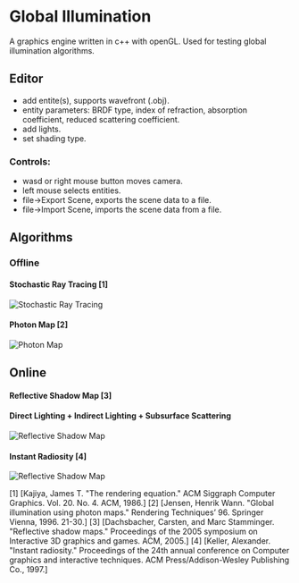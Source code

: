 # Global Illumination

A graphics engine written in c++ with openGL. Used for testing global illumination algorithms.

## Editor

+ add entite(s), supports wavefront (.obj).
+ entity parameters: BRDF type, index of refraction, absorption coefficient, reduced scattering coefficient.
+ add lights.
+ set shading type.

### Controls:
+ wasd or right mouse button moves camera.
+ left mouse selects entities.
+ file->Export Scene, exports the scene data to a file.
+ file->Import Scene, imports the scene data from a file.

## Algorithms

### Offline

#### Stochastic Ray Tracing [1]

![Stochastic Ray Tracing](https://github.com/Gregjksmith/Global-Illumination/blob/master/images/rayTracedImage_uniform_10000.png?raw=true)

#### Photon Map [2]

![Photon Map](https://github.com/Gregjksmith/Global-Illumination/blob/master/images/photonMapDiffuse.png?raw=true)

## Online

#### Reflective Shadow Map [3]

#### Direct Lighting + Indirect Lighting + Subsurface Scattering
![Reflective Shadow Map](https://github.com/Gregjksmith/Global-Illumination/blob/master/images/Reflective%20Shadow%20Map.png?raw=true)

#### Instant Radiosity [4]

![Reflective Shadow Map](https://github.com/Gregjksmith/Global-Illumination/blob/master/images/Instant%20Radiosity%203.png?raw=true)

[1] [Kajiya, James T. "The rendering equation." ACM Siggraph Computer Graphics. Vol. 20. No. 4. ACM, 1986.]
[2] [Jensen, Henrik Wann. "Global illumination using photon maps." Rendering Techniques’ 96. Springer Vienna, 1996. 21-30.]
[3] [Dachsbacher, Carsten, and Marc Stamminger. "Reflective shadow maps." Proceedings of the 2005 symposium on Interactive 3D graphics and games. ACM, 2005.]
[4] [Keller, Alexander. "Instant radiosity." Proceedings of the 24th annual conference on Computer graphics and interactive techniques. ACM Press/Addison-Wesley Publishing Co., 1997.]